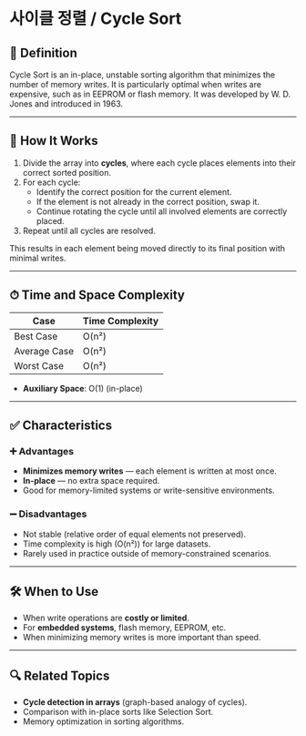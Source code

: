 # 사이클 정렬 / Cycle Sort

## 📌 Definition

Cycle Sort is an in-place, unstable sorting algorithm that minimizes the number of memory writes. It is particularly optimal when writes are expensive, such as in EEPROM or flash memory. It was developed by W. D. Jones and introduced in 1963.

---

## 🧠 How It Works

1. Divide the array into **cycles**, where each cycle places elements into their correct sorted position.
2. For each cycle:
   - Identify the correct position for the current element.
   - If the element is not already in the correct position, swap it.
   - Continue rotating the cycle until all involved elements are correctly placed.
3. Repeat until all cycles are resolved.

This results in each element being moved directly to its final position with minimal writes.

---

## ⏱ Time and Space Complexity

| Case         | Time Complexity |
|--------------|-----------------|
| Best Case    | O(n²)           |
| Average Case | O(n²)           |
| Worst Case   | O(n²)           |

- **Auxiliary Space**: O(1) (in-place)

---

## ✅ Characteristics

### ➕ Advantages
- **Minimizes memory writes** — each element is written at most once.
- **In-place** — no extra space required.
- Good for memory-limited systems or write-sensitive environments.

### ➖ Disadvantages
- Not stable (relative order of equal elements not preserved).
- Time complexity is high (O(n²)) for large datasets.
- Rarely used in practice outside of memory-constrained scenarios.

---

## 🛠 When to Use

- When write operations are **costly or limited**.
- For **embedded systems**, flash memory, EEPROM, etc.
- When minimizing memory writes is more important than speed.

---

## 🔍 Related Topics

- **Cycle detection in arrays** (graph-based analogy of cycles).
- Comparison with in-place sorts like Selection Sort.
- Memory optimization in sorting algorithms.